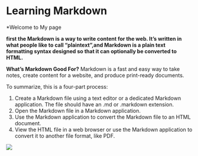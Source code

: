 # Learning Markdown

*Welcome to My page 

**first the Markdown is a way to write content for the web. It’s written in what people like to call “plaintext”,and
Markdown is a plain text formatting syntax designed so that it can optionally be converted to HTML.**

**What’s Markdown Good For?**
Markdown is a fast and easy way to take notes, create content for a website, and produce print-ready documents.



To summarize, this is a four-part process:

1. Create a Markdown file using a text editor or a dedicated Markdown application. The file should have an .md or .markdown extension.
2. Open the Markdown file in a Markdown application.
3. Use the Markdown application to convert the Markdown file to an HTML document.
4. View the HTML file in a web browser or use the Markdown application to convert it to another file format, like PDF.

![](https://miro.medium.com/max/1400/0*lzRmzAy5OICef7rK.png)
